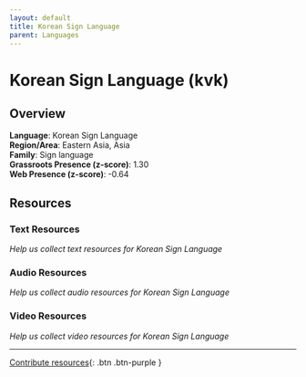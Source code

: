 ```yaml
---
layout: default
title: Korean Sign Language
parent: Languages
---
```


# Korean Sign Language (kvk)

## Overview

**Language**: Korean Sign Language  
**Region/Area**: Eastern Asia, Asia  
**Family**: Sign language  
**Grassroots Presence (z-score)**: 1.30  
**Web Presence (z-score)**: -0.64  

## Resources

### Text Resources
*Help us collect text resources for Korean Sign Language*

### Audio Resources
*Help us collect audio resources for Korean Sign Language*

### Video Resources
*Help us collect video resources for Korean Sign Language*

---

[Contribute resources](https://forms.office.com/e/1SfLJx3u1r){: .btn .btn-purple }
